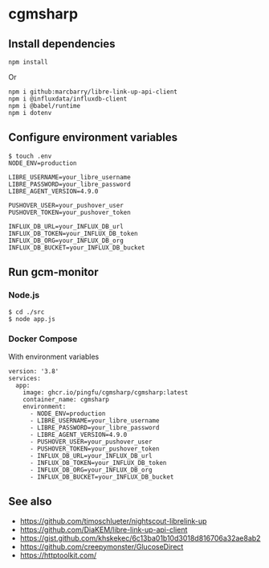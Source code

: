 # cgmsharp

## Install dependencies

```
npm install
```

Or

```
npm i github:marcbarry/libre-link-up-api-client
npm i @influxdata/influxdb-client
npm i @babel/runtime
npm i dotenv
```

## Configure environment variables

```
$ touch .env
NODE_ENV=production

LIBRE_USERNAME=your_libre_username
LIBRE_PASSWORD=your_libre_password
LIBRE_AGENT_VERSION=4.9.0

PUSHOVER_USER=your_pushover_user
PUSHOVER_TOKEN=your_pushover_token

INFLUX_DB_URL=your_INFLUX_DB_url
INFLUX_DB_TOKEN=your_INFLUX_DB_token
INFLUX_DB_ORG=your_INFLUX_DB_org
INFLUX_DB_BUCKET=your_INFLUX_DB_bucket
```

## Run gcm-monitor

### Node.js

```
$ cd ./src
$ node app.js
```

### Docker Compose

With environment variables

```
version: '3.8'
services:
  app:
    image: ghcr.io/pingfu/cgmsharp/cgmsharp:latest
    container_name: cgmsharp
    environment:
      - NODE_ENV=production
      - LIBRE_USERNAME=your_libre_username
      - LIBRE_PASSWORD=your_libre_password
      - LIBRE_AGENT_VERSION=4.9.0
      - PUSHOVER_USER=your_pushover_user
      - PUSHOVER_TOKEN=your_pushover_token
      - INFLUX_DB_URL=your_INFLUX_DB_url
      - INFLUX_DB_TOKEN=your_INFLUX_DB_token
      - INFLUX_DB_ORG=your_INFLUX_DB_org
      - INFLUX_DB_BUCKET=your_INFLUX_DB_bucket
```

## See also

- https://github.com/timoschlueter/nightscout-librelink-up
- https://github.com/DiaKEM/libre-link-up-api-client
- https://gist.github.com/khskekec/6c13ba01b10d3018d816706a32ae8ab2
- https://github.com/creepymonster/GlucoseDirect
- https://httptoolkit.com/